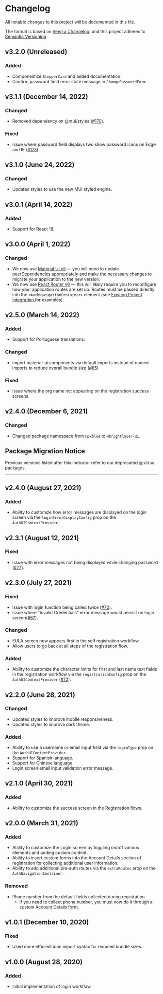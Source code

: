 # Changelog

All notable changes to this project will be documented in this file.

The format is based on [Keep a Changelog](https://keepachangelog.com/en/1.0.0/),
and this project adheres to [Semantic Versioning](https://semver.org/spec/v2.0.0.html).

## v3.2.0 (Unreleased)

### Added

-   Componentize `StepperCard` and added documentation.
-   Confirm password field error state message in `ChangePasswordForm`.

## v3.1.1 (December 14, 2022)

### Changed

-   Removed dependency on @mui/styles ([#170](https://github.com/etn-ccis/blui-react-workflows/issues/170)).

### Fixed

-   Issue where password field displays two show password icons on Edge and IE ([#173](https://github.com/etn-ccis/blui-react-workflows/issues/173)).

## v3.1.0 (June 24, 2022)

### Changed

-   Updated styles to use the new MUI styled engine.

## v3.0.1 (April 14, 2022)

### Added

-   Support for React 18.

## v3.0.0 (April 1, 2022)

### Changed

-   We now use [Material UI v5](https://mui.com/) — you will need to update peerDependencies appropriately and make the [necessary changes](https://mui.com/guides/migration-v4/) to migrate your application to the new version.
-   We now use [React Router v6](https://reactrouter.com/docs/en/v6/upgrading/v5) — this will likely require you to reconfigure how your application routes are set up. Routes must be passed directly into the `<AuthNavigationContainer>` element (see [Existing Project Integration ](https://github.com/etn-ccis/blui-react-workflows/tree/master/login-workflow/docs/existing-project-integration.md) for examples).

## v2.5.0 (March 14, 2022)

### Added

-   Support for Portuguese translations.

### Changed

-   Import material-ui components via default imports instead of named imports to reduce overall bundle size ([#85](https://github.com/etn-ccis/blui-react-workflows/issues/85))

### Fixed

-   Issue where the org name not appearing on the registration success screens.

## v2.4.0 (December 6, 2021)

### Changed

-   Changed package namespace from `@pxblue` to `@brightlayer-ui`.

## Package Migration Notice

Previous versions listed after this indicator refer to our deprecated `@pxblue` packages.

---

## v2.4.0 (August 27, 2021)

### Added

-   Ability to customize how error messages are displayed on the login screen via the `loginErrorDisplayConfig` prop on the `AuthUIContextProvider`.

## v2.3.1 (August 12, 2021)

### Fixed

-   Issue with error messages not being displayed while changing password ([#77](https://github.com/pxblue/react-workflows/issues/77)).

## v2.3.0 (July 27, 2021)

### Fixed

-   Issue with login function being called twice ([#70](https://github.com/pxblue/react-workflows/issues/70)).
-   Issue where "Invalid Credentials" error message would persist on login screen([#67](https://github.com/pxblue/react-workflows/issues/67)).

### Changed

-   EULA screen now appears first in the self registration workflow.
-   Allow users to go back at all steps of the registration flow.

### Added

-   Ability to customize the character limits for first and last name text fields in the registration workflow via the `registrationConfig` prop on the `AuthUIContextProvider` ([#72](https://github.com/pxblue/react-workflows/issues/72)).

## v2.2.0 (June 28, 2021)

### Changed

-   Updated styles to improve mobile responsiveness.
-   Updated styles to improve dark theme.

### Added

-   Ability to use a username or email input field via the `loginType` prop on the `AuthUIContextProvider`.
-   Support for Spanish language.
-   Support for Chinese language.
-   Login screen email input validation error message.

## v2.1.0 (April 30, 2021)

### Added

-   Ability to customize the success screen in the Registration flows.

## v2.0.0 (March 31, 2021)

### Added

-   Ability to customize the Login screen by toggling on/off various elements and adding custom content.
-   Ability to insert custom forms into the Account Details section of registration for collecting additional user information.
-   Ability to add additional pre-auth routes via the `extraRoutes` prop on the `AuthNavigationContainer`.

### Removed

-   Phone number from the default fields collected during registration.
    -   If you need to collect phone number, you must now do it through a custom Account Details form.

## v1.0.1 (December 10, 2020)

### Fixed

-   Used more efficient icon import syntax for reduced bundle sizes.

## v1.0.0 (August 28, 2020)

### Added

-   Initial implementation of login workflow.

